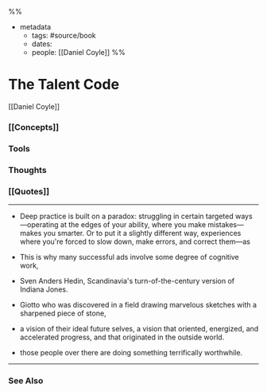 %%
- metadata
	- tags: #source/book
	- dates: 
	- people: [[Daniel Coyle]]
%%

# The Talent Code
[[Daniel Coyle]]

### [[Concepts]]

### Tools

### Thoughts

### [[Quotes]]
---

- Deep practice is built on a paradox: struggling in certain targeted ways—operating at the edges of your ability, where you make mistakes—makes you smarter. Or to put it a slightly different way, experiences where you're forced to slow down, make errors, and correct them—as

- This is why many successful ads involve some degree of cognitive work,

- Sven Anders Hedin, Scandinavia's turn-of-the-century version of Indiana Jones.

- Giotto who was discovered in a field drawing marvelous sketches with a sharpened piece of stone,


- a vision of their ideal future selves, a vision that oriented, energized, and accelerated progress, and that originated in the outside world.

- those people over there are doing something terrifically worthwhile.


----
### See Also